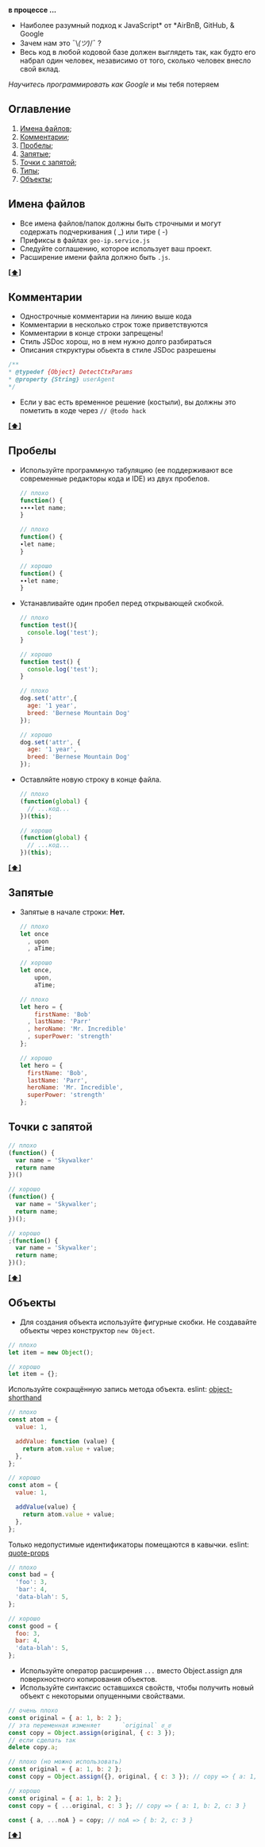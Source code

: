 **в процессе ...**


* Наиболее разумный подход к JavaScript* от *AirBnB, GitHub, & Google
* Зачем нам это ¯\\_(ツ)_/¯ ?
* Весь код в любой кодовой базе должен выглядеть так, как будто его набрал один человек, независимо от того, сколько человек внесло свой вклад.

*Научитесь программировать как Google* и мы тебя потеряем 

## <a name='TOC'>Оглавление</a>
  1. [Имена файлов](#name-files);
  1. [Комментарии](#comments);
  1. [Пробелы](#whitespace);
  1. [Запятые](#commas);
  1. [Точки с запятой](#semicolons);
  1. [Типы](#types);
  1. [Объекты](#objects);
  
  
## <a name='name-files'>Имена файлов</a>
* Все имена файлов/папок должны быть строчными и могут содержать подчеркивания ( _) или тире ( -)
* Прификсы в файлах  `geo-ip.service.js`
* Следуйте соглашению, которое использует ваш проект.
* Расширение имени файла должно быть `.js`.

**[[⬆]](#Оглавление)**


## <a name='comments'>Комментарии</a>

* Однострочные комментарии на линию выше кода
* Комментарии в несколько строк тоже приветствуются
* Комментарии в конце строки запрещены!
* Стиль JSDoc хорош, но в нем нужно долго разбираться
* Описания сткруктуры обьекта в стиле JSDoc разрешены
 ```js
/**
 * @typedef {Object} DetectCtxParams
 * @property {String} userAgent
 */
```
* Если у вас есть временное решение (костыли), вы должны это пометить в коде через `// @todo hack`  

**[[⬆]](#Оглавление)**


## <a name='whitespace'>Пробелы</a>
- Используйте программную табуляцию (ее поддерживают все современные редакторы кода и IDE) из двух пробелов.

  ```javascript
  // плохо
  function() {
  ∙∙∙∙let name;
  }

  // плохо
  function() {
  ∙let name;
  }

  // хорошо
  function() {
  ∙∙let name;
  }
  ```
- Устанавливайте один пробел перед открывающей скобкой.

  ```javascript
  // плохо
  function test(){
    console.log('test');
  }

  // хорошо
  function test() {
    console.log('test');
  }

  // плохо
  dog.set('attr',{
    age: '1 year',
    breed: 'Bernese Mountain Dog'
  });

  // хорошо
  dog.set('attr', {
    age: '1 year',
    breed: 'Bernese Mountain Dog'
  });
  ```
- Оставляйте новую строку в конце файла.

  ```javascript
  // плохо
  (function(global) {
    // ...код...
  })(this);
  ```

  ```javascript
  // хорошо
  (function(global) {
    // ...код...
  })(this);

  ```

**[[⬆]](#Оглавление)**

## <a name='commas'>Запятые</a>

- Запятые в начале строки: **Нет.**

  ```javascript
  // плохо
  let once
    , upon
    , aTime;

  // хорошо
  let once,
      upon,
      aTime;

  // плохо
  let hero = {
      firstName: 'Bob'
    , lastName: 'Parr'
    , heroName: 'Mr. Incredible'
    , superPower: 'strength'
  };

  // хорошо
  let hero = {
    firstName: 'Bob',
    lastName: 'Parr',
    heroName: 'Mr. Incredible',
    superPower: 'strength'
  };
  ```


## <a name='semicolons'>Точки с запятой</a>

  ```javascript
  // плохо
  (function() {
    var name = 'Skywalker'
    return name
  })()

  // хорошо
  (function() {
    var name = 'Skywalker';
    return name;
  })();

  // хорошо
  ;(function() {
    var name = 'Skywalker';
    return name;
  })();
  ```

**[[⬆]](#Оглавление)**


## <a name='objects'>Объекты</a>
- Для создания объекта используйте фигурные скобки. Не создавайте объекты через конструктор `new Object`.

```js
// плохо
let item = new Object();

// хорошо
let item = {};
```

Используйте сокращённую запись метода объекта. eslint: [object-shorthand](https://eslint.org/docs/rules/object-shorthand.html)
```js
// плохо
const atom = {
  value: 1,

  addValue: function (value) {
    return atom.value + value;
  },
};

// хорошо
const atom = {
  value: 1,

  addValue(value) {
    return atom.value + value;
  },
};
```
Только недопустимые идентификаторы помещаются в кавычки. eslint: [quote-props](https://eslint.org/docs/rules/quote-props.html)
```js
// плохо
const bad = {
  'foo': 3,
  'bar': 4,
  'data-blah': 5,
};

// хорошо
const good = {
  foo: 3,
  bar: 4,
  'data-blah': 5,
};
```

* Используйте оператор расширения `...` вместо Object.assign для поверхностного копирования объектов. 
* Используйте синтаксис оставшихся свойств, чтобы получить новый объект с некоторыми опущенными свойствами.

```js
// очень плохо
const original = { a: 1, b: 2 };
// эта переменная изменяет      `original` ಠ_ಠ
const copy = Object.assign(original, { c: 3 }); 
// если сделать так
delete copy.a; 

// плохо (но можно использовать)
const original = { a: 1, b: 2 };
const copy = Object.assign({}, original, { c: 3 }); // copy => { a: 1, b: 2, c: 3 }

// хорошо
const original = { a: 1, b: 2 };
const copy = { ...original, c: 3 }; // copy => { a: 1, b: 2, c: 3 }

const { a, ...noA } = copy; // noA => { b: 2, c: 3 }
```

**[[⬆]](#Оглавление)**

